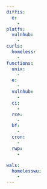 ```yaml
---
diffis:
  e:
    -
platfs:
  vulnhub:
    -
curls:
  homeless:
    -
functions:
  unix:
    -
  e:
    -
  vulnhub:
    -
  ci:
    -
  rce:
    -
  bf:
    -
  cron:
    -
  rwp:
    -

wals:
  homelesswu:
    -
---
```


